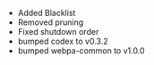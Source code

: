 - Added Blacklist
- Removed pruning
- Fixed shutdown order
- bumped codex to v0.3.2
- bumped webpa-common to v1.0.0